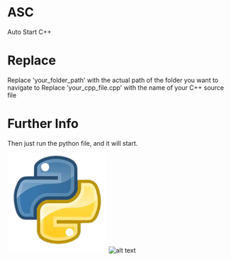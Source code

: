 # ASC
Auto Start C++
# Replace
Replace 'your_folder_path' with the actual path of the folder you want to navigate to
Replace 'your_cpp_file.cpp' with the name of your C++ source file
# Further Info
Then just run the python file, and it will start.

![alt text](https://github.com/5uggz/ASC/blob/main/Python.png?raw=true)
![alt text](https://o.remove.bg/downloads/d9df8f91-9382-4c91-b9ec-872fd5f680af/download-removebg-preview.png)



